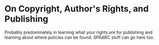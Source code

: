 # On Copyright, Author's Rights, and Publishing

Probably predominately in learning what your rights are for publishing and learning about where policies can be found. SPAARC stuff can go here too. 